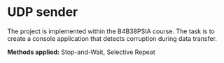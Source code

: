 # UDP sender

The project is implemented within the B4B38PSIA course. The task is to create a console application that detects corruption during data transfer.

**Methods applied:** Stop-and-Wait, Selective Repeat
